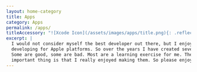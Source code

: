 ```yaml
---
layout: home-category
title: Apps
category: Apps
permalink: /apps/
titleAccessory: "![Xcode Icon](/assets/images/apps/title.png){: .reflect-icon }{: .page-title}"
excerpt: |
  I would not consider myself the best developer out there, but I enjoy
  developing for Apple platforms. So over the years I have created several apps.
  Some are good, some are bad. Most are a learning exercise for me. The most
  important thing is that I really enjoyed making them. So please enjoy.
---
```

